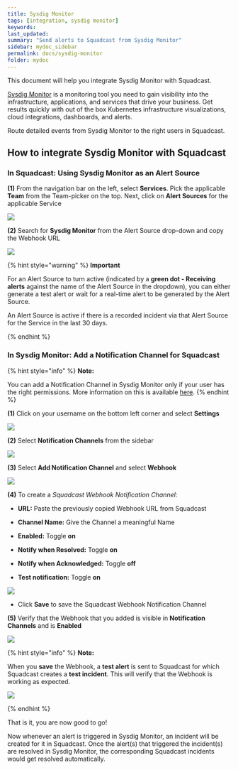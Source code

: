 ```yaml
---
title: Sysdig Monitor
tags: [integration, sysdig monitor]
keywords: 
last_updated: 
summary: "Send alerts to Squadcast from Sysdig Monitor"
sidebar: mydoc_sidebar
permalink: docs/sysdig-monitor
folder: mydoc
---
```


This document will help you integrate Sysdig Monitor with Squadcast.

[Sysdig Monitor](https://sysdig.com/products/monitor/) is a monitoring tool you need to gain visibility into the infrastructure, applications, and services that drive your business. Get results quickly with out of the box Kubernetes infrastructure visualizations, cloud integrations, dashboards, and alerts.

Route detailed events from Sysdig Monitor to the right users in Squadcast.

## How to integrate Sysdig Monitor with Squadcast

### In Squadcast: Using Sysdig Monitor as an Alert Source

**(1)** From the navigation bar on the left, select **Services**. Pick the applicable **Team** from the Team-picker on the top. Next, click on **Alert Sources** for the applicable Service

![](../../.gitbook/assets/alert\_source\_1.png)

**(2)** Search for **Sysdig Monitor** from the Alert Source drop-down and copy the Webhook URL 

![](../../.gitbook/assets/sysdig\_1.png)

{% hint style="warning" %} 
<b>Important</b>
<p>For an Alert Source to turn active (indicated by a <b>green dot - Receiving alerts</b> against the name of the Alert Source in the dropdown), you can either generate a test alert or wait for a real-time alert to be generated by the Alert Source.</p>
<p>An Alert Source is active if there is a recorded incident via that Alert Source for the Service in the last 30 days.</p>
{% endhint %}

### In Sysdig Monitor: Add a Notification Channel for Squadcast

{% hint style="info" %}
**Note:**

You can add a Notification Channel in Sysdig Monitor only if your user has the right permissions. More information on this is available [here](https://docs.sysdig.com/en/set-up-notification-channels.html).
{% endhint %}

**(1)** Click on your username on the bottom left corner and select **Settings** 

![](../../.gitbook/assets/sysdig\_2.png)

**(2)** Select **Notification Channels** from the sidebar

![](../../.gitbook/assets/sysdig\_3.png)

**(3)** Select **Add Notification Channel** and select **Webhook**

![](../../.gitbook/assets/sysdig\_4.png)

**(4)** To create a _Squadcast Webhook Notification Channel_: 

- **URL:** Paste the previously copied Webhook URL from Squadcast

- **Channel Name:** Give the Channel a meaningful Name

- **Enabled:** Toggle **on**

- **Notify when Resolved:**  Toggle **on**

- **Notify when Acknowledged:**  Toggle **off**

- **Test notification:** Toggle **on** 

![](../../.gitbook/assets/sysdig\_5.png)

- Click **Save** to save the Squadcast Webhook Notification Channel

**(5)** Verify that the Webhook that you added is visible in **Notification Channels** and is **Enabled**

![](../../.gitbook/assets/sysdig\_6.png)

{% hint style="info" %}
**Note:**

When you **save** the Webhook, a **test alert** is sent to Squadcast for which Squadcast creates a **test incident**. This will verify that the Webhook is working as expected.

![](../../.gitbook/assets/sysdig\_7.png)

{% endhint %}

That is it, you are now good to go!

Now whenever an alert is triggered in Sysdig Monitor, an incident will be created for it in Squadcast. Once the alert(s) that triggered the incident(s) are resolved in Sysdig Monitor, the corresponding Squadcast incidents would get resolved automatically.
